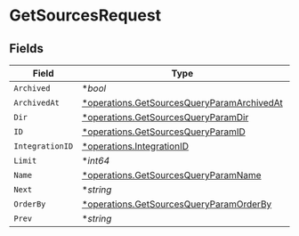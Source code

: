 # GetSourcesRequest


## Fields

| Field                                                                                                   | Type                                                                                                    | Required                                                                                                | Description                                                                                             |
| ------------------------------------------------------------------------------------------------------- | ------------------------------------------------------------------------------------------------------- | ------------------------------------------------------------------------------------------------------- | ------------------------------------------------------------------------------------------------------- |
| `Archived`                                                                                              | **bool*                                                                                                 | :heavy_minus_sign:                                                                                      | N/A                                                                                                     |
| `ArchivedAt`                                                                                            | [*operations.GetSourcesQueryParamArchivedAt](../../models/operations/getsourcesqueryparamarchivedat.md) | :heavy_minus_sign:                                                                                      | N/A                                                                                                     |
| `Dir`                                                                                                   | [*operations.GetSourcesQueryParamDir](../../models/operations/getsourcesqueryparamdir.md)               | :heavy_minus_sign:                                                                                      | N/A                                                                                                     |
| `ID`                                                                                                    | [*operations.GetSourcesQueryParamID](../../models/operations/getsourcesqueryparamid.md)                 | :heavy_minus_sign:                                                                                      | N/A                                                                                                     |
| `IntegrationID`                                                                                         | [*operations.IntegrationID](../../models/operations/integrationid.md)                                   | :heavy_minus_sign:                                                                                      | N/A                                                                                                     |
| `Limit`                                                                                                 | **int64*                                                                                                | :heavy_minus_sign:                                                                                      | N/A                                                                                                     |
| `Name`                                                                                                  | [*operations.GetSourcesQueryParamName](../../models/operations/getsourcesqueryparamname.md)             | :heavy_minus_sign:                                                                                      | N/A                                                                                                     |
| `Next`                                                                                                  | **string*                                                                                               | :heavy_minus_sign:                                                                                      | N/A                                                                                                     |
| `OrderBy`                                                                                               | [*operations.GetSourcesQueryParamOrderBy](../../models/operations/getsourcesqueryparamorderby.md)       | :heavy_minus_sign:                                                                                      | N/A                                                                                                     |
| `Prev`                                                                                                  | **string*                                                                                               | :heavy_minus_sign:                                                                                      | N/A                                                                                                     |
